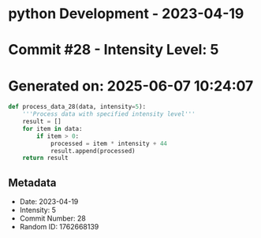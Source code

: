 ﻿# python Development - 2023-04-19
# Commit #28 - Intensity Level: 5
# Generated on: 2025-06-07 10:24:07
```python
def process_data_28(data, intensity=5):
    '''Process data with specified intensity level'''
    result = []
    for item in data:
        if item > 0:
            processed = item * intensity + 44
            result.append(processed)
    return result
```
## Metadata
- Date: 2023-04-19
- Intensity: 5
- Commit Number: 28
- Random ID: 1762668139
